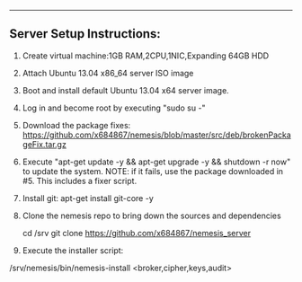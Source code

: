 --------------------------
Server Setup Instructions:
--------------------------

1. Create virtual machine:1GB RAM,2CPU,1NIC,Expanding 64GB HDD
2. Attach Ubuntu 13.04 x86_64 server ISO image
3. Boot and install default Ubuntu 13.04 x64 server image.
4. Log in and become root by executing "sudo su -"
5. Download the package fixes: https://github.com/x684867/nemesis/blob/master/src/deb/brokenPackageFix.tar.gz
6. Execute "apt-get update -y && apt-get upgrade -y && shutdown -r now" to update the system.
   NOTE: if it fails, use the package downloaded in #5.  This includes a fixer script.
7. Install git:
		apt-get install git-core -y
8. Clone the nemesis repo to bring down the sources and dependencies

	cd /srv
	git clone https://github.com/x684867/nemesis_server

9. Execute the installer script:

/srv/nemesis/bin/nemesis-install <broker,cipher,keys,audit>